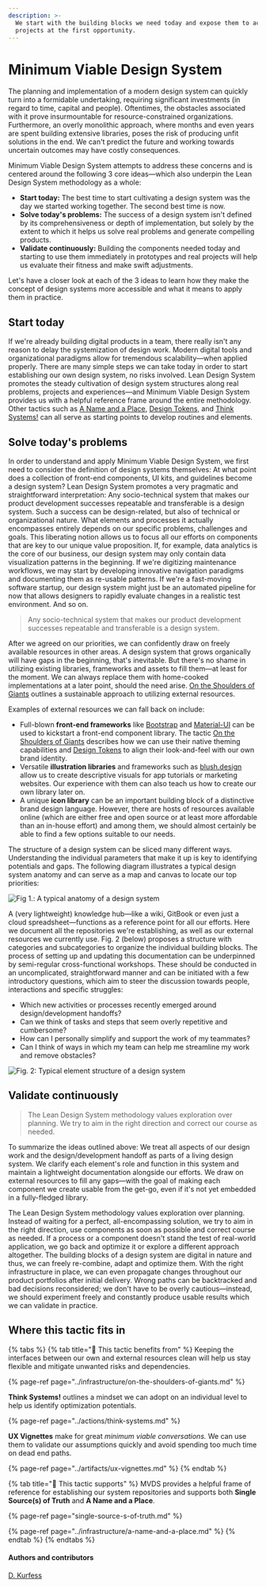 ```yaml
---
description: >-
  We start with the building blocks we need today and expose them to actual
  projects at the first opportunity.
---
```


# Minimum Viable Design System

The planning and implementation of a modern design system can quickly turn into a formidable undertaking, requiring significant investments \(in regard to time, capital and people\). Oftentimes, the obstacles associated with it prove insurmountable for resource-constrained organizations. Furthermore, an overly monolithic approach, where months and even years are spent building extensive libraries, poses the risk of producing unfit solutions in the end. We can't predict the future and working towards uncertain outcomes may have costly consequences.

Minimum Viable Design System attempts to address these concerns and is centered around the following 3 core ideas—which also underpin the Lean Design System methodology as a whole:

* **Start today:** The best time to start cultivating a design system was the day we started working together. The second best time is now.
* **Solve today's problems:** The success of a design system isn't defined by its comprehensiveness or depth of implementation, but solely by the extent to which it helps us solve real problems and generate compelling products.
* **Validate continuously:** Building the components needed today and starting to use them immediately in prototypes and real projects will help us evaluate their fitness and make swift adjustments.

Let's have a closer look at each of the 3 ideas to learn how they make the concept of design systems more accessible and what it means to apply them in practice.

## Start today

If we're already building digital products in a team, there really isn't any reason to delay the systemization of design work. Modern digital tools and organizational paradigms allow for tremendous scalability—when applied properly. There are many simple steps we can take today in order to start establishing our own design system, no risks involved. Lean Design System promotes the steady cultivation of design system structures along real problems, projects and experiences—and Minimum Viable Design System provides us with a helpful reference frame around the entire methodology. Other tactics such as [A Name and a Place](../infrastructure/a-name-and-a-place.md), [Design Tokens,](../artifacts/design-tokens.md) and [Think Systems!](../actions/think-systems.md) can all serve as starting points to develop routines and elements.

## Solve today's problems

In order to understand and apply Minimum Viable Design System, we first need to consider the definition of design systems themselves: At what point does a collection of front-end components, UI kits, and guidelines become a design system? Lean Design System promotes a very pragmatic and straightforward interpretation: Any socio-technical system that makes our product development successes repeatable and transferable is a design system. Such a success can be design-related, but also of technical or organizational nature. What elements and processes it actually encompasses entirely depends on our specific problems, challenges and goals. This liberating notion allows us to focus all our efforts on components that are key to our unique value proposition. If, for example, data analytics is the core of our business, our design system may only contain data visualization patterns in the beginning. If we're digitizing maintenance workflows, we may start by developing innovative navigation paradigms and documenting them as re-usable patterns. If we're a fast-moving software startup, our design system might just be an automated pipeline for now that allows designers to rapidly evaluate changes in a realistic test environment. And so on.

> Any socio-technical system that makes our product development successes repeatable and transferable is a design system.

After we agreed on our priorities, we can confidently draw on freely available resources in other areas. A design system that grows organically will have gaps in the beginning, that's inevitable. But there's no shame in utilizing existing libraries, frameworks and assets to fill them—at least for the moment. We can always replace them with home-cooked implementations at a later point, should the need arise. [On the Shoulders of Giants](../infrastructure/on-the-shoulders-of-giants.md) outlines a sustainable approach to utilizing external resources.

Examples of external resources we can fall back on include:

* Full-blown **front-end frameworks** like [Bootstrap](https://getbootstrap.com/) and [Material-UI](https://material-ui.com/) can be used to kickstart a front-end component library. The tactic [On the Shoulders of Giants](../infrastructure/on-the-shoulders-of-giants.md) describes how we can use their native theming capabilities and [Design Tokens](../artifacts/design-tokens.md) to align their look-and-feel with our own brand identity.
* Versatile **illustration libraries** and frameworks such as [blush.design](https://blush.design/) allow us to create descriptive visuals for app tutorials or marketing websites. Our experience with them can also teach us how to create our own library later on.
* A unique **icon library** can be an important building block of a distinctive brand design language. However, there are hosts of resources available online \(which are either free and open source or at least more affordable than an in-house effort\) and among them, we should almost certainly be able to find a few options suitable to our needs.

The structure of a design system can be sliced many different ways. Understanding the individual parameters that make it up is key to identifying potentials and gaps. The following diagram illustrates a typical design system anatomy and can serve as a map and canvas to locate our top priorities: 

![Fig 1.: A typical anatomy of a design system](../../.gitbook/assets/fig_anatomy.svg)

A \(very lightweight\) knowledge hub—like a wiki, GitBook or even just a cloud spreadsheet—functions as a reference point for all our efforts. Here we document all the repositories we're establishing, as well as our external resources we currently use. Fig. 2 \(below\) proposes a structure with categories and subcategories to organize the individual building blocks. The process of setting up and updating this documentation can be underpinned by semi-regular cross-functional workshops. These should be conducted in an uncomplicated, straightforward manner and can be initiated with a few introductory questions, which aim to steer the discussion towards people, interactions and specific struggles:

* Which new activities or processes recently emerged around design/development handoffs?
* Can we think of tasks and steps that seem overly repetitive and cumbersome?
* How can I personally simplify and support the work of my teammates?
* Can I think of ways in which my team can help me streamline my work and remove obstacles?

![Fig. 2: Typical element structure of a design system](../../.gitbook/assets/fig_elements.svg)

## Validate continuously

> The Lean Design System methodology values exploration over planning. We try to aim in the right direction and correct our course as needed.

To summarize the ideas outlined above: We treat all aspects of our design work and the design/development handoff as parts of a living design system. We clarify each element's role and function in this system and maintain a lightweight documentation alongside our efforts. We draw on external resources to fill any gaps—with the goal of making each component we create usable from the get-go, even if it's not yet embedded in a fully-fledged library.

The Lean Design System methodology values exploration over planning. Instead of waiting for a perfect, all-encompassing solution, we try to aim in the right direction, use components as soon as possible and correct course as needed. If a process or a component doesn't stand the test of real-world application, we go back and optimize it or explore a different approach altogether. The building blocks of a design system are digital in nature and thus, we can freely re-combine, adapt and optimize them. With the right infrastructure in place, we can even propagate changes throughout our product portfolios after initial delivery. Wrong paths can be backtracked and bad decisions reconsidered; we don't have to be overly cautious—instead, we should experiment freely and constantly produce usable results which we can validate in practice.

## Where this tactic fits in

{% tabs %}
{% tab title="🙏  This tactic benefits from" %}
Keeping the interfaces between our own and external resources clean will help us stay flexible and mitigate unwanted risks and dependencies.

{% page-ref page="../infrastructure/on-the-shoulders-of-giants.md" %}

**Think Systems!** outlines a mindset we can adopt on an individual level to help us identify optimization potentials.

{% page-ref page="../actions/think-systems.md" %}

**UX Vignettes** make for great _minimum viable conversations._ We can use them to validate our assumptions quickly and avoid spending too much time on dead end paths.

{% page-ref page="../artifacts/ux-vignettes.md" %}
{% endtab %}

{% tab title="💪  This tactic supports" %}
MVDS provides a helpful frame of reference for establishing our system repositories and supports both **Single Source\(s\) of Truth** and **A Name and a Place**.

{% page-ref page="single-source-s-of-truth.md" %}

{% page-ref page="../infrastructure/a-name-and-a-place.md" %}
{% endtab %}
{% endtabs %}

#### Authors and contributors

[D. Kurfess](https://twitter.com/1corn)

